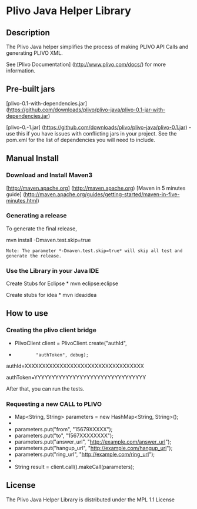 Plivo Java Helper Library
=========================

Description
-----------

The Plivo Java helper simplifies the process of making PLIVO API Calls and generating PLIVO XML.

See [Plivo Documentation] (http://www.plivo.com/docs/) for more information.



Pre-built jars
--------------

[plivo-0.1-with-dependencies.jar] (https://github.com/downloads/plivo/plivo-java/plivo-0.1-jar-with-dependencies.jar)

[plivo-0.-1.jar] (https://github.com/downloads/plivo/plivo-java/plivo-0.1.jar) - use this if you have issues with conflicting jars in your project. See the pom.xml for the list of dependencies you will need to include.



Manual Install
------------

### Download and Install Maven3 


[http://maven.apache.org] (http://maven.apache.org)
[Maven in 5 minutes guide] (http://maven.apache.org/guides/getting-started/maven-in-five-minutes.html)


### Generating a release

To generate the final release,
	

mvn install -Dmaven.test.skip=true


	
	Note: The parameter *-Dmaven.test.skip=true* will skip all test and generate the release.
	
### Use the Library in your Java IDE

Create Stubs for Eclipse
    * mvn eclipse:eclipse

Create stubs for idea
    * mvn idea:idea


How to use
----------

### Creating the plivo client bridge
  * PlivoClient client = PlivoClient.create("authId",
  *				"authToken", debug);

  
  authId=XXXXXXXXXXXXXXXXXXXXXXXXXXXXXXXXXX
  
  authToken=YYYYYYYYYYYYYYYYYYYYYYYYYYYYYYYY
  
  
  After that, you can run the tests.
 
### Requesting a new CALL to PLIVO

*  Map<String, String> parameters = new HashMap<String, String>();
*
*	parameters.put("from", "15679XXXXX");
*	parameters.put("to", "1567XXXXXXXX");
*	parameters.put("answer_url", "http://example.com/answer_url");
*	parameters.put("hangup_url", "http://example.com/hangup_url");
*	parameters.put("ring_url", "http://example.com/ring_url");
*
*   String result = client.call().makeCall(parameters);


License
-------

The Plivo Java Helper Library is distributed under the MPL 1.1 License
